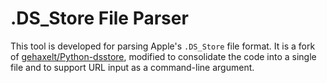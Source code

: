# .DS_Store File Parser

This tool is developed for parsing Apple's `.DS_Store` file format. It is a fork of [gehaxelt/Python-dsstore](https://github.com/gehaxelt/Python-dsstore), modified to consolidate the code into a single file and to support URL input as a command-line argument.

